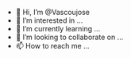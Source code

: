 - 👋 Hi, I’m @Vascoujose
- 👀 I’m interested in ...
- 🌱 I’m currently learning ...
- 💞️ I’m looking to collaborate on ...
- 📫 How to reach me ...

<!---
Vascoujose/Vascoujose is a ✨ special ✨ repository because its `README.md` (this file) appears on your GitHub profile.
You can click the Preview link to take a look at your changes.
--->
